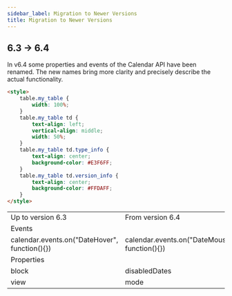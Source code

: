 ```yaml
---
sidebar_label: Migration to Newer Versions
title: Migration to Newer Versions
---          
```

6.3 -> 6.4 
---------------
In v6.4 some properties and events of the Calendar API have been renamed. The new names bring more clarity and precisely describe the actual functionality.

~~~html
<style>
	table.my_table {
		width: 100%;
	}
	table.my_table td {
		text-align: left;
		vertical-align: middle;
		width: 50%;
	}
	table.my_table td.type_info {
		text-align: center;
        background-color: #E3F6FF;
	}
	table.my_table td.version_info {
		text-align: center;
        background-color: #FFDAFF;
	}
</style>
~~~
<table class="my_table">
<tr><td class="version_info">Up to version 6.3</td><td class="version_info">From version 6.4</td></tr>
<tr><td colspan="2" class="type_info">Events</td></tr>
<tr><td>calendar.events.on("DateHover", function(){})</td><td>calendar.events.on("DateMouseOver", function(){})</td></tr>
<tr><td colspan="2" class="type_info">Properties</td></tr>
<tr><td>block</td><td>disabledDates</td></tr>
<tr><td>view</td><td>mode</td></tr>
</table> 